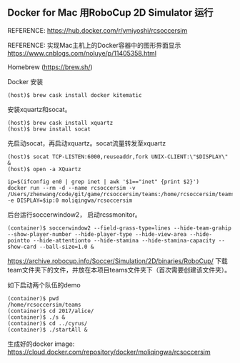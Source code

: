 ## Docker for Mac 用RoboCup 2D Simulator 运行

REFERENCE: https://hub.docker.com/r/ymiyoshi/rcsoccersim

REFERENCE: 实现Mac主机上的Docker容器中的图形界面显示 https://www.cnblogs.com/noluye/p/11405358.html

Homebrew (https://brew.sh/)

Docker 安装
~~~console
(host)$ brew cask install docker kitematic
~~~

安装xquartz和socat。
~~~console
(host)$ brew cask install xquartz
(host)$ brew install socat
~~~

先启动socat，再启动xquartz。socat流量转发至xquartz
~~~console
(host)$ socat TCP-LISTEN:6000,reuseaddr,fork UNIX-CLIENT:\"$DISPLAY\" &
(host)$ open -a XQuartz
~~~


~~~console
ip=$(ifconfig en0 | grep inet | awk '$1=="inet" {print $2}')
docker run --rm -d --name rcsoccersim -v /Users/zhenwang/code/git/game/rcsoccersim/teams:/home/rcsoccersim/teams -e DISPLAY=$ip:0 moliqingwa/rcsoccersim
~~~

后台运行soccerwindow2， 启动rcssmonitor。
~~~console
(container)$ soccerwindow2 --field-grass-type=lines --hide-team-grahip --show-player-number --hide-player-type --hide-view-area --hide-pointto --hide-attentionto --hide-stamina --hide-stamina-capacity --show-card --ball-size=1.0 &
~~~

https://archive.robocup.info/Soccer/Simulation/2D/binaries/RoboCup/ 下载team文件夹下的文件，并放在本项目teams文件夹下（首次需要创建该文件夹）。

如下启动两个队伍的demo
~~~console
(container)$ pwd
/home/rcsoccersim/teams
(container)$ cd 2017/alice/
(container)$ ./s &
(container)$ cd ../cyrus/
(container)$ ./startAll &
~~~

生成好的docker image: https://cloud.docker.com/repository/docker/moliqingwa/rcsoccersim
